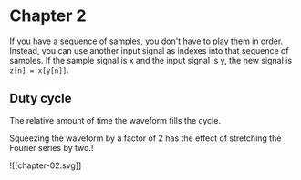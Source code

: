 # Chapter 2

If you have a sequence of samples, you don't have to play them in order. Instead, you can use another input signal as indexes into that sequence of samples. If the sample signal is x and the input signal is y, the new signal is `z[n] = x[y[n]]`.

## Duty cycle

The relative amount of time the waveform fills the cycle.

Squeezing the waveform by a factor of 2 has the effect of stretching the Fourier series by two.!

![[chapter-02.svg]]

